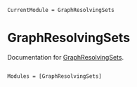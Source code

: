 ```@meta
CurrentModule = GraphResolvingSets
```

# GraphResolvingSets

Documentation for [GraphResolvingSets](https://github.com/gdalle/GraphResolvingSets.jl).

```@index
```

```@autodocs
Modules = [GraphResolvingSets]
```
